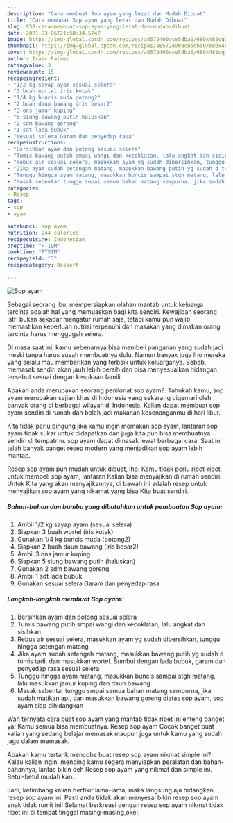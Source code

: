 ```yaml
---
description: "Cara membuat Sop ayam yang lezat dan Mudah Dibuat"
title: "Cara membuat Sop ayam yang lezat dan Mudah Dibuat"
slug: 950-cara-membuat-sop-ayam-yang-lezat-dan-mudah-dibuat
date: 2021-03-06T21:58:34.574Z
image: https://img-global.cpcdn.com/recipes/a8572400ace5dba0/680x482cq70/sop-ayam-foto-resep-utama.jpg
thumbnail: https://img-global.cpcdn.com/recipes/a8572400ace5dba0/680x482cq70/sop-ayam-foto-resep-utama.jpg
cover: https://img-global.cpcdn.com/recipes/a8572400ace5dba0/680x482cq70/sop-ayam-foto-resep-utama.jpg
author: Isaac Palmer
ratingvalue: 3
reviewcount: 15
recipeingredient:
- "1/2 kg sayap ayam sesuai selera"
- "3 buah wortel iris kotak"
- "1/4 kg buncis muda potong2"
- "2 buah daun bawang iris besar2"
- "3 ons jamur kuping"
- "5 siung bawang putih haluskan"
- "2 sdm bawang goreng"
- "1 sdt lada bubuk"
- "sesuai selera Garam dan penyedap rasa"
recipeinstructions:
- "Bersihkan ayam dan potong sesuai selera"
- "Tumis bawang putih smpai wangi dan kecoklatan, lalu angkat dan sisihkan"
- "Rebus air sesuai selera, masukkan ayam yg sudah dibersihkan, tunggu hingga setengah matang"
- "Jika ayam sudah setengah matang, masukkan bawang putih yg sudah d tumis tadi, dan masukkan wortel. Bumbui dengan lada bubuk, garam dan penyedap rasa sesuai selera"
- "Tunggu hingga ayam matang, masukkan buncis sampai stgh matang, lalu masukkan jamur kuping dan daun bawang"
- "Masak sebentar tunggu smpai semua bahan matang sempurna, jika sudah matikan api, dan masukkan bawang goreng diatas sop ayam, sop ayam siap dihidangkan"
categories:
- Resep
tags:
- sop
- ayam

katakunci: sop ayam 
nutrition: 244 calories
recipecuisine: Indonesian
preptime: "PT19M"
cooktime: "PT51M"
recipeyield: "3"
recipecategory: Dessert

---
```



![Sop ayam](https://img-global.cpcdn.com/recipes/a8572400ace5dba0/680x482cq70/sop-ayam-foto-resep-utama.jpg)

Sebagai seorang ibu, mempersiapkan olahan mantab untuk keluarga tercinta adalah hal yang memuaskan bagi kita sendiri. Kewajiban seorang istri bukan sekadar mengatur rumah saja, tetapi kamu pun wajib memastikan keperluan nutrisi terpenuhi dan masakan yang dimakan orang tercinta harus menggugah selera.

Di masa  saat ini, kamu sebenarnya bisa membeli panganan yang sudah jadi meski tanpa harus susah membuatnya dulu. Namun banyak juga lho mereka yang selalu mau memberikan yang terbaik untuk keluarganya. Sebab, memasak sendiri akan jauh lebih bersih dan bisa menyesuaikan hidangan tersebut sesuai dengan kesukaan famili. 



Apakah anda merupakan seorang penikmat sop ayam?. Tahukah kamu, sop ayam merupakan sajian khas di Indonesia yang sekarang digemari oleh banyak orang di berbagai wilayah di Indonesia. Kalian dapat membuat sop ayam sendiri di rumah dan boleh jadi makanan kesenanganmu di hari libur.

Kita tidak perlu bingung jika kamu ingin memakan sop ayam, lantaran sop ayam tidak sukar untuk didapatkan dan juga kita pun bisa membuatnya sendiri di tempatmu. sop ayam dapat dimasak lewat berbagai cara. Saat ini telah banyak banget resep modern yang menjadikan sop ayam lebih mantap.

Resep sop ayam pun mudah untuk dibuat, lho. Kamu tidak perlu ribet-ribet untuk membeli sop ayam, lantaran Kalian bisa menyajikan di rumah sendiri. Untuk Kita yang akan menyajikannya, di bawah ini adalah resep untuk menyajikan sop ayam yang nikamat yang bisa Kita buat sendiri.

<!--inarticleads1-->

##### Bahan-bahan dan bumbu yang dibutuhkan untuk pembuatan Sop ayam:

1. Ambil 1/2 kg sayap ayam (sesuai selera)
1. Siapkan 3 buah wortel (iris kotak)
1. Gunakan 1/4 kg buncis muda (potong2)
1. Siapkan 2 buah daun bawang (iris besar2)
1. Ambil 3 ons jamur kuping
1. Siapkan 5 siung bawang putih (haluskan)
1. Gunakan 2 sdm bawang goreng
1. Ambil 1 sdt lada bubuk
1. Gunakan sesuai selera Garam dan penyedap rasa




<!--inarticleads2-->

##### Langkah-langkah membuat Sop ayam:

1. Bersihkan ayam dan potong sesuai selera
1. Tumis bawang putih smpai wangi dan kecoklatan, lalu angkat dan sisihkan
1. Rebus air sesuai selera, masukkan ayam yg sudah dibersihkan, tunggu hingga setengah matang
1. Jika ayam sudah setengah matang, masukkan bawang putih yg sudah d tumis tadi, dan masukkan wortel. Bumbui dengan lada bubuk, garam dan penyedap rasa sesuai selera
1. Tunggu hingga ayam matang, masukkan buncis sampai stgh matang, lalu masukkan jamur kuping dan daun bawang
1. Masak sebentar tunggu smpai semua bahan matang sempurna, jika sudah matikan api, dan masukkan bawang goreng diatas sop ayam, sop ayam siap dihidangkan




Wah ternyata cara buat sop ayam yang mantab tidak ribet ini enteng banget ya! Kamu semua bisa membuatnya. Resep sop ayam Cocok banget buat kalian yang sedang belajar memasak maupun juga untuk kamu yang sudah jago dalam memasak.

Apakah kamu tertarik mencoba buat resep sop ayam nikmat simple ini? Kalau kalian ingin, mending kamu segera menyiapkan peralatan dan bahan-bahannya, lantas bikin deh Resep sop ayam yang nikmat dan simple ini. Betul-betul mudah kan. 

Jadi, ketimbang kalian berfikir lama-lama, maka langsung aja hidangkan resep sop ayam ini. Pasti anda tiidak akan menyesal bikin resep sop ayam enak tidak rumit ini! Selamat berkreasi dengan resep sop ayam nikmat tidak ribet ini di tempat tinggal masing-masing,oke!.

